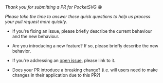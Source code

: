 _Thank you for submitting a PR for PocketSVG_ 😀

_Please take the time to answer these quick questions to help us process your pull request more quickly._

* If you're fixing an issue, please briefly describe the current behaviour and the new behaviour.

* Are you introducing a new feature? If so, please briefly describe the new behavior.

* If you're addressing an [open issue](https://github.com/pocketsvg/PocketSVG/issues), please link to it.

* Does your PR introduce a breaking change? (i.e. will users need to make changes in their application due to this PR?)
